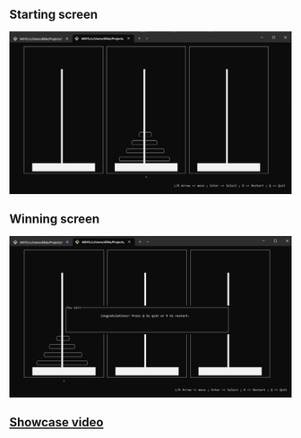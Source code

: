 ## Starting screen

[![Showcase Video](./showcase_start.png)](./showcase.mp4)

## Winning screen

[![Showcase Video](./showcase_win.png)](./showcase.mp4)

## [Showcase video](./showcase.mp4)
